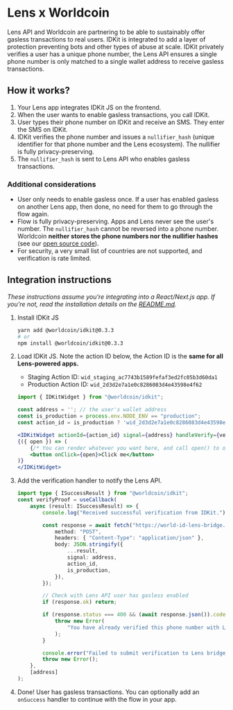 # Lens x Worldcoin

Lens API and Worldcoin are partnering to be able to sustainably offer gasless transactions to real users. IDKit is integrated to add a layer of protection preventing bots and other types of abuse at scale. IDKit privately verifies a user has a unique phone number, the Lens API ensures a single phone number is only matched to a single wallet address to receive gasless transactions.

## How it works?

1. Your Lens app integrates IDKit JS on the frontend.
2. When the user wants to enable gasless transactions, you call IDKit.
3. User types their phone number on IDKit and receive an SMS. They enter the SMS on IDKit.
4. IDKit verifies the phone number and issues a `nullifier_hash` (unique identifier for that phone number and the Lens ecosystem). The nullifier is fully privacy-preserving.
5. The `nullifier_hash` is sent to Lens API who enables gasless transactions.

### Additional considerations

-   User only needs to enable gasless once. If a user has enabled gasless on another Lens app, then done, no need for them to go through the flow again.
-   Flow is fully privacy-preserving. Apps and Lens never see the user's number. The `nullifier_hash` cannot be reversed into a phone number. Worldcoin **neither stores the phone numbers nor the nullifier hashes** (see our [open source code](https://github.com/worldcoin/developer-portal/tree/main/web/pages/api/v1/phone)).
-   For security, a very small list of countries are not supported, and verification is rate limited.

## Integration instructions

_These instructions assume you're integrating into a React/Next.js app. If you're not, read the installation details on the [README.md](README.md)._

1. Install IDKit JS
    ```bash
    yarn add @worldcoin/idkit@0.3.3
    # or
    npm install @worldcoin/idkit@0.3.3
    ```
2. Load IDKit JS. Note the action ID below, the Action ID is the **same for all Lens-powered apps.**

    - Staging Action ID: `wid_staging_ac7743b1589fefaf3ed2fc05b3d60da1`
    - Production Action ID: `wid_2d3d2e7a1e0c8286083d4e43598e4f62`

    ```jsx
    import { IDKitWidget } from "@worldcoin/idkit";

    const address = ''; // the user's wallet address
    const is_production = process.env.NODE_ENV == "production";
    const action_id = is_production ? 'wid_2d3d2e7a1e0c8286083d4e43598e4f62' : 'wid_staging_ac7743b1589fefaf3ed2fc05b3d60da1';

    <IDKitWidget actionId={action_id} signal={address} handleVerify={verifyProof}>
    {({ open }) => (
        {/* You can render whatever you want here, and call open() to open the widget */}
        <button onClick={open}>Click me</button>
    )}
    </IDKitWidget>
    ```

3. Add the verification handler to notify the Lens API.

    ```typescript
    import type { ISuccessResult } from "@worldcoin/idkit";
    const verifyProof = useCallback(
    	async (result: ISuccessResult) => {
    		console.log("Received successful verification from IDKit.");

    		const response = await fetch("https://world-id-lens-bridge.vercel.app/api/v1/submit", {
    			method: "POST",
    			headers: { "Content-Type": "application/json" },
    			body: JSON.stringify({
    				...result,
    				signal: address,
    				action_id,
    				is_production,
    			}),
    		});

    		// Check with Lens API user has gasless enabled
    		if (response.ok) return;

    		if (response.status === 400 && (await response.json()).code === "already_verified") {
    			throw new Error(
    				"You have already verified this phone number with Lens. You can only verify one wallet with one phone number."
    			);
    		}

    		console.error("Failed to submit verification to Lens bridge.", response.status);
    		throw new Error();
    	},
    	[address]
    );
    ```

4. Done! User has gasless transactions. You can optionally add an `onSuccess` handler to continue with the flow in your app.
